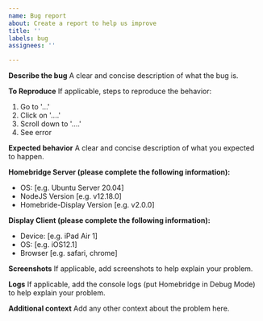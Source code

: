 ```yaml
---
name: Bug report
about: Create a report to help us improve
title: ''
labels: bug
assignees: ''

---
```


**Describe the bug**
A clear and concise description of what the bug is.

**To Reproduce**
If applicable, steps to reproduce the behavior:
1. Go to '...'
2. Click on '....'
3. Scroll down to '....'
4. See error

**Expected behavior**
A clear and concise description of what you expected to happen.

**Homebridge Server (please complete the following information):**
 - OS: [e.g. Ubuntu Server 20.04]
 - NodeJS Version [e.g. v12.18.0]
 - Homebride-Display Version [e.g. v2.0.0]

**Display Client (please complete the following information):**
 - Device: [e.g. iPad Air 1]
 - OS: [e.g. iOS12.1]
 - Browser [e.g. safari, chrome]

**Screenshots**
If applicable, add screenshots to help explain your problem.

**Logs**
If applicable, add the console logs (put Homebridge in Debug Mode) to help explain your problem.

**Additional context**
Add any other context about the problem here.
